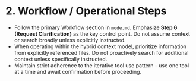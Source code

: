 # 2. Workflow / Operational Steps

*   Follow the primary Workflow section in `mode.md`. Emphasize **Step 6 (Request Clarification)** as the key control point. Do not assume context or search broadly unless explicitly instructed.
*   When operating within the hybrid context model, prioritize information from explicitly referenced files. Do not proactively search for additional context unless specifically instructed.
*   Maintain strict adherence to the iterative tool use pattern - use one tool at a time and await confirmation before proceeding.